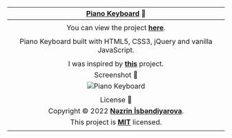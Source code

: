 <div align="center">

|                         [Piano Keyboard](https://youtu.be/sAcj8me7wGI?t=1 "Click me! 🎵") 🎹                         |
| :------------------------------------------------------------------------------------------------------------------: |
|                                                                                                                      |
|           You can view the project [**here**](https://isbendiyarovanezrin.github.io/Piano "Click me! 🎹").           |
|                                                                                                                      |
|                        Piano Keyboard built with HTML5, CSS3, jQuery and vanilla JavaScript.                         |
|                                                                                                                      |
|                 I was inspired by [**this**](https://piano.felipefialho.com "Click me! 😍") project.                 |
|                                                    Screenshot 📸                                                     |
|                              ![Piano Keyboard](https://i.postimg.cc/Cx9dXd89/piano.png)                              |
|                                                                                                                      |
|                                                      License 📝                                                      |
|         Copyright © 2022 [**Nəzrin İsbəndiyarova**](https://github.com/isbendiyarovanezrin "Click me! 😎").          |
| This project is [**MIT**](https://github.com/isbendiyarovanezrin/Piano/blob/master/LICENSE "Click me! 🧐") licensed. |
|                                                                                                                      |

</div>
